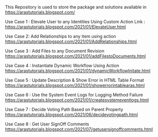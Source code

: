 This Repository is used to store the package and solutions available in https://arastutorials.blogspot.com/

Use Case 1 : Elevate User to any Identities Using Custom Action 
Link : https://arastutorials.blogspot.com/2021/01/ElevateUser.html

Use Case 2: Add Relationships to any item using action
https://arastutorials.blogspot.com/2021/01/AddRelationships.html

Use Case 3 : Add Files to any Document Revision
https://arastutorials.blogspot.com/2021/01/addFilestoDocuments.html

Use Case 4 : Instantiate Dynamic Workflow Using Action
https://arastutorials.blogspot.com/2021/01/dynamicWorkflowInitate.html

Use Case 5 : Update Description & Show Error in HTML Table Format
https://arastutorials.blogspot.com/2021/01/showerrorintablearas.html

Use Case 6 : Use the System Event Logs for Logging Method Failure
https://arastutorials.blogspot.com/2021/01/createsystemeventlogs.html

Use Case 7 : Decide Voting Path Based on Parent Property
https://arastutorials.blogspot.com/2021/06/decidevotingpath.html

Use Case 8 : Get User SignOff Comments
https://arastutorials.blogspot.com/2021/07/getusersignoffcomments.html